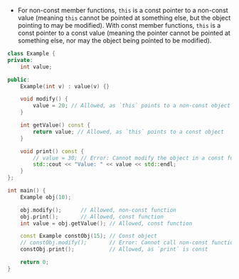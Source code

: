 - For non-const member functions, `this` is a const pointer to a non-const value (meaning `this` cannot be pointed at something else, but the object pointing to may be modified). With const member functions, `this` is a const pointer to a const value (meaning the pointer cannot be pointed at something else, nor may the object being pointed to be modified).

```cpp
class Example {
private:
    int value;

public:
    Example(int v) : value(v) {}

    void modify() {
        value = 20; // Allowed, as `this` points to a non-const object
    }

    int getValue() const {
        return value; // Allowed, as `this` points to a const object
    }

    void print() const {
        // value = 30; // Error: Cannot modify the object in a const function
        std::cout << "Value: " << value << std::endl;
    }
};

int main() {
    Example obj(10);

    obj.modify();      // Allowed, non-const function
    obj.print();       // Allowed, const function
    int value = obj.getValue(); // Allowed, const function

    const Example constObj(15); // Const object
    // constObj.modify();       // Error: Cannot call non-const function on const object
    constObj.print();           // Allowed, as `print` is const

    return 0;
}

```